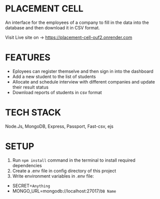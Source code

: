 # PLACEMENT CELL

An interface for the employees of a company to fill in the data into the database and then download it in CSV format.

Visit Live site on -> https://placement-cell-ouf2.onrender.com

# FEATURES

- Eployees can register themselve and then sign in into the dashboard
- Add a new student to the list of students
- Allocate and schedule interview with different companies and update their result status
- Download reports of students in csv format

# TECH STACK

Node.Js, MongoDB, Express, Passport, Fast-csv, ejs

# SETUP

1) Run `npm install` command in the terminal to install required dependencies
2) Create a .env file in config directory of this project
3) Write environment variables in .env file:

- SECRET=`Anything`
- MONGO_URL=mongodb://localhost:27017/`DB Name`

